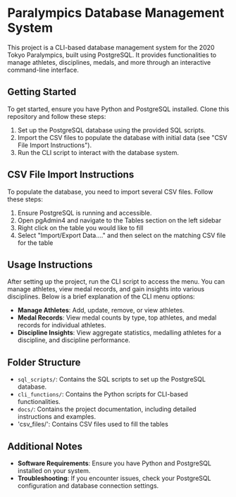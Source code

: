 # Paralympics Database Management System

This project is a CLI-based database management system for the 2020 Tokyo Paralympics, built using PostgreSQL. It provides functionalities to manage athletes, disciplines, medals, and more through an interactive command-line interface.

## Getting Started

To get started, ensure you have Python and PostgreSQL installed. Clone this repository and follow these steps:

1. Set up the PostgreSQL database using the provided SQL scripts.
2. Import the CSV files to populate the database with initial data (see "CSV File Import Instructions").
3. Run the CLI script to interact with the database system.

## CSV File Import Instructions

To populate the database, you need to import several CSV files. Follow these steps:

1. Ensure PostgreSQL is running and accessible.
2. Open pgAdmin4 and navigate to the Tables section on the left sidebar
3. Right click on the table you would like to fill
4. Select "Import/Export Data...." and then select on the matching CSV file for the table

## Usage Instructions

After setting up the project, run the CLI script to access the menu. You can manage athletes, view medal records, and gain insights into various disciplines. Below is a brief explanation of the CLI menu options:

- **Manage Athletes**: Add, update, remove, or view athletes.
- **Medal Records**: View medal counts by type, top athletes, and medal records for individual athletes.
- **Discipline Insights**: View aggregate statistics, medalling athletes for a discipline, and discipline performance.

## Folder Structure

- `sql_scripts/`: Contains the SQL scripts to set up the PostgreSQL database.
- `cli_functions/`: Contains the Python scripts for CLI-based functionalities.
- `docs/`: Contains the project documentation, including detailed instructions and examples.
- 'csv_files/': Contains CSV files used to fill the tables

## Additional Notes

- **Software Requirements**: Ensure you have Python and PostgreSQL installed on your system.
- **Troubleshooting**: If you encounter issues, check your PostgreSQL configuration and database connection settings.
